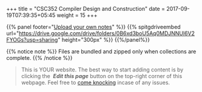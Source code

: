 +++
title = "CSC352 Compiler Design and Construction"
date =  2017-09-19T07:39:35+05:45
weight = 15
+++

{{% panel footer="[Upload your own notes](/6thSem/en/how-to-contribute)" %}} 
{{% spitgdriveembed url="https://drive.google.com/drive/folders/0B6xd3boU5Aq0MDJNNUl6V2FYOGs?usp=sharing" height="300px" %}}
{{%/panel%}}

{{% notice note %}}
Files are bundled and zipped only when collections are complete.
{{% /notice %}}


> This is YOUR website. The best way to start adding content is by clicking the <i class="fa fa-code-fork">&nbsp;__Edit this page__</i> button on the top-right corner of this webpage. Feel free to [come knocking](https://m.me/CSITauthority "We're responsive on messenger!") incase of any issues.
